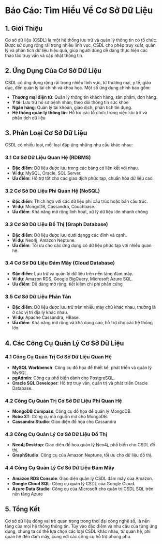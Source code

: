# Báo Cáo: Tìm Hiểu Về Cơ Sở Dữ Liệu

## 1. Giới Thiệu

Cơ sở dữ liệu (CSDL) là một hệ thống lưu trữ và quản lý thông tin có tổ chức. Được sử dụng rộng rãi trong nhiều lĩnh vực, CSDL cho phép truy xuất, quản lý và phân tích dữ liệu hiệu quả, giúp người dùng dễ dàng thực hiện các thao tác truy vấn và cập nhật thông tin.

## 2. Ứng Dụng Của Cơ Sở Dữ Liệu

CSDL có ứng dụng rộng rãi trong nhiều lĩnh vực, từ thương mại, y tế, giáo dục, đến quản lý tài chính và khoa học. Một số ứng dụng chính bao gồm:

- **Thương mại điện tử**: Quản lý thông tin khách hàng, sản phẩm, đơn hàng.
- **Y tế**: Lưu trữ hồ sơ bệnh nhân, theo dõi thông tin sức khỏe
- **Ngân hàng**: Quản lý tài khoản, giao dịch, phân tích tín dụng.
- **Hệ thống quản lý thông tin**: Hỗ trợ các tổ chức trong việc lưu trữ và phân tích dữ liệu

## 3. Phân Loại Cơ Sở Dữ Liệu

CSDL có nhiều loại, mỗi loại đáp ứng những nhu cầu khác nhau:

### 3.1 Cơ Sở Dữ Liệu Quan Hệ (RDBMS)

- **Đặc điểm**: Dữ liệu được lưu trong các bảng có liên kết với nhau.
- **Ví dụ**: MySQL, Oracle, SQL Server.
- **Ưu điểm**: Hỗ trợ tốt cho các giao dịch phức tạp, chuẩn hóa dữ liệu cao.

### 3.2 Cơ Sở Dữ Liệu Phi Quan Hệ (NoSQL)

- **Đặc điểm**: Thích hợp với các dữ liệu phi cấu trúc hoặc bán cấu trúc.
- **Ví dụ**: MongoDB, Cassandra, Couchbase.
- **Ưu điểm**: Khả năng mở rộng linh hoạt, xử lý dữ liệu lớn nhanh chóng

### 3.3 Cơ Sở Dữ Liệu Đồ Thị (Graph Database)

- **Đặc điểm**: Dữ liệu được lưu dưới dạngg các đỉnh và cạnh.
- **Ví dụ**: Neo4j, Amazon Neptune.
- **Ưu điểm**: Tối ưu cho các ứng dụng có dữ liệu phức tạp với nhiều quan hệ.

### 3.4 Cơ Sở Dữ Liệu Đám Mây (Cloud Database)

- **Đặc điểm**: Lưu trữ và quản lý dữ liệu trên nền tảng đám mây.
- **Ví dụ**: Amazon RDS, Google BigQuery, Microsoft Azure SQL.
- **Ưu điểm**: Dễ dàng mở rộng, tiết kiệm chi phí phần cứng

### 3.5 Cơ Sở Dữ Liệu Phân Tán

- **Đặc điểm**: Dữ liệu được lưu trữ trên nhiều máy chủ khác nhau, thường là ở các vị trí địa lý khác nhau.
- **Ví dụ**: Apache Cassandra, HBase.
- **Ưu điểm**: Khả năng mở rộng và khả dụng cao, hỗ trợ cho các hệ thống lớn

## 4. Các Công Cụ Quản Lý Cơ Sở Dữ Liệu

### 4.1 Công Cụ Quản Trị Cơ Sở Dữ Liệu Quan Hệ

- **MySQL Workbench**: Công cụ đồ họa để thiết kế, phát triển và quản lý MySQL.
- **pgAdmin**: Công cụ phổ biến dành cho PostgreSQL.
- **Oracle SQL Developer**: Hỗ trợ truy vấn, quản trị và phát triển Oracle Database.

### 4.2 Công Cụ Quản Trị Cơ Sở Dữ Liệu Phi Quan Hệ

- **MongoDB Compass**: Công cụ đồ họa để quản lý MongoDB.
- **Robo 3T**: Công cụ mã nguồn mở cho MongoDB.
- **Cassandra Studio**: Giao diện đồ họa cho Cassandra

### 4.3 Công Cụ Quản Lý Cơ Sở Dữ Liệu Đồ Thị

- **Neo4j Desktop**: Giao diện đồ họa quản lý Neo4j, phổ biến cho CSDL đồ thị.
- **GraphStudio**: Công cụ của Amazon Neptune, tối ưu cho dữ liệu đồ thị.

### 4.4 Công Cụ Quản Lý Cơ Sở Dữ Liệu Đám Mây

- **Amazon RDS Console**: Giao diện quản lý CSDL đám mây của Amazon.
- **Google Cloud SQL**: Công cụ quản lý CSDL của Google Cloud.
- **Azure Data Studio**: Công cụ của Microsoft cho quản trị CSDL SQL trên nền tảng Azure

## 5. Tổng Kết

Cơ sở dữ liệu đóng vai trò quan trọng trong thời đại công nghệ số, là nền tảng của mọi hệ thống thông tin. Tùy vào đặc điểm và nhu cầu của từng ứng dụng, chúng ta có thể lựa chọn các loại CSDL khác nhau, từ quan hệ, phi quan hệ đến đám mây, cùng với các công cụ hỗ trợ phong phú.
